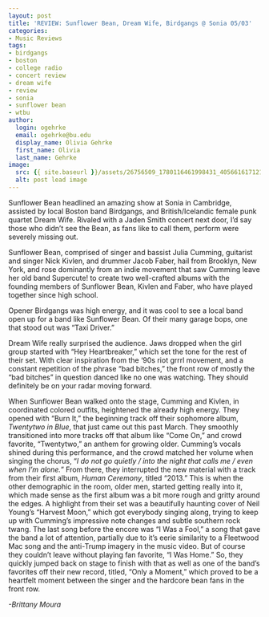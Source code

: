 ```yaml
---
layout: post
title: 'REVIEW: Sunflower Bean, Dream Wife, Birdgangs @ Sonia 05/03'
categories:
- Music Reviews
tags:
- birdgangs
- boston
- college radio
- concert review
- dream wife
- review
- sonia
- sunflower bean
- wtbu
author:
  login: ogehrke
  email: ogehrke@bu.edu
  display_name: Olivia Gehrke
  first_name: Olivia
  last_name: Gehrke
image:
  src: {{ site.baseurl }}/assets/26756509_1780116461998431_4056616171212331659_o-636x636.jpg
  alt: post lead image
---
```


Sunflower Bean headlined an amazing show at Sonia in Cambridge, assisted by local Boston band Birdgangs, and British/Icelandic female punk quartet Dream Wife. Rivaled with a Jaden Smith concert next door, I’d say those who didn’t see the Bean, as fans like to call them, perform were severely missing out.

Sunflower Bean, comprised of singer and bassist Julia Cumming, guitarist and singer Nick Kivlen, and drummer Jacob Faber, hail from Brooklyn, New York, and rose dominantly from an indie movement that saw Cumming leave her old band Supercute! to create two well-crafted albums with the founding members of Sunflower Bean, Kivlen and Faber, who have played together since high school.

Opener Birdgangs was high energy, and it was cool to see a local band open up for a band like Sunflower Bean. Of their many garage bops, one that stood out was “Taxi Driver.”

Dream Wife really surprised the audience. Jaws dropped when the girl group started with “Hey Heartbreaker,” which set the tone for the rest of their set. With clear inspiration from the ‘90s riot grrrl movement, and a constant repetition of the phrase “bad bitches,” the front row of mostly the “bad bitches” in question danced like no one was watching. They should definitely be on your radar moving forward.

When Sunflower Bean walked onto the stage, Cumming and Kivlen, in coordinated colored outfits, heightened the already high energy. They opened with “Burn It,” the beginning track off their sophomore album, _Twentytwo in Blue_, that just came out this past March. They smoothly transitioned into more tracks off that album like “Come On,” and crowd favorite, “Twentytwo,” an anthem for growing older. Cumming’s vocals shined during this performance, and the crowd matched her volume when singing the chorus, “_I do not go quietly / into the night that calls me / even when I’m alone._” From there, they interrupted the new material with a track from their first album, _Human Ceremony_, titled “2013.” This is when the other demographic in the room, older men, started getting really into it, which made sense as the first album was a bit more rough and gritty around the edges. A highlight from their set was a beautifully haunting cover of Neil Young’s “Harvest Moon,” which got everybody singing along, trying to keep up with Cumming’s impressive note changes and subtle southern rock twang. The last song before the encore was “I Was a Fool,” a song that gave the band a lot of attention, partially due to it’s eerie similarity to a Fleetwood Mac song and the anti-Trump imagery in the music video. But of course they couldn’t leave without playing fan favorite, “I Was Home.” So, they quickly jumped back on stage to finish with that as well as one of the band’s favorites off their new record, titled, “Only a Moment,” which proved to be a heartfelt moment between the singer and the hardcore bean fans in the front row.

_\-Brittany Moura_